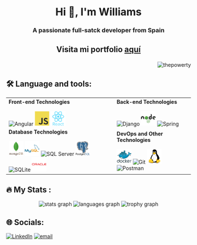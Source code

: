 <h1 align="center">Hi 👋, I'm Williams</h1>
<h3 align="center">A passionate full-satck developer from Spain</h3>

<h2 align="center">
    
Visita mi portfolio [aquí](https://thepowerty.github.io/portfolio-react/)
</h2>

<p align="right"> <img src="https://komarev.com/ghpvc/?username=thepowerty&label=Profile%20views&color=0e75b6&style=flat" alt="thepowerty" /> </p>

## 🛠 Language and tools:
<table align="center">
    <tr>
        <td>
            <strong>Front-end Technologies</strong><br><br>
            <img src="https://angular.io/assets/images/logos/angular/angular.svg" alt="Angular" width="40" height="40"/>
            <img src="https://raw.githubusercontent.com/devicons/devicon/master/icons/javascript/javascript-original.svg" alt="JavaScript" width="40" height="40"/>
            <img src="https://raw.githubusercontent.com/devicons/devicon/master/icons/react/react-original-wordmark.svg" alt="React" width="40" height="40"/>
        </td>
        <td>
            <strong>Back-end Technologies</strong><br><br>
            <img src="https://cdn.worldvectorlogo.com/logos/django.svg" alt="Django" width="40" height="40"/>
            <img src="https://raw.githubusercontent.com/devicons/devicon/master/icons/nodejs/nodejs-original-wordmark.svg" alt="Node.js" width="40" height="40"/>
            <img src="https://www.vectorlogo.zone/logos/springio/springio-icon.svg" alt="Spring" width="40" height="40"/>
        </td>
    </tr>
    <tr>
        <td>
            <strong>Database Technologies</strong><br><br>
            <img src="https://raw.githubusercontent.com/devicons/devicon/master/icons/mongodb/mongodb-original-wordmark.svg" alt="MongoDB" width="40" height="40"/>
            <img src="https://raw.githubusercontent.com/devicons/devicon/master/icons/mysql/mysql-original-wordmark.svg" alt="MySQL" width="40" height="40"/>
            <img src="https://www.svgrepo.com/show/303229/microsoft-sql-server-logo.svg" alt="SQL Server" width="40" height="40"/>
            <img src="https://raw.githubusercontent.com/devicons/devicon/master/icons/postgresql/postgresql-original-wordmark.svg" alt="PostgreSQL" width="40" height="40"/>
            <img src="https://www.vectorlogo.zone/logos/sqlite/sqlite-icon.svg" alt="SQLite" width="40" height="40"/>
            <img src="https://raw.githubusercontent.com/devicons/devicon/master/icons/oracle/oracle-original.svg" alt="Oracle" width="40" height="40"/>
        </td>
        <td>
            <strong>DevOps and Other Technologies</strong><br><br>
            <img src="https://raw.githubusercontent.com/devicons/devicon/master/icons/docker/docker-original-wordmark.svg" alt="Docker" width="40" height="40"/>
            <img src="https://www.vectorlogo.zone/logos/git-scm/git-scm-icon.svg" alt="Git" width="40" height="40"/>
            <img src="https://raw.githubusercontent.com/devicons/devicon/master/icons/linux/linux-original.svg" alt="Linux" width="40" height="40"/>
            <img src="https://www.vectorlogo.zone/logos/getpostman/getpostman-icon.svg" alt="Postman" width="40" height="40"/>
        </td>
    </tr>
</table>

## 🔥   My Stats :

<div align="center">
  <img src="https://github-readme-stats.vercel.app/api?username=thepowerty&hide_title=false&hide_rank=false&show_icons=true&include_all_commits=true&count_private=true&disable_animations=false&theme=dracula&locale=en&hide_border=false&order=1" height="150" alt="stats graph"  />
  <img src="https://github-readme-stats.vercel.app/api/top-langs?username=thepowerty&locale=en&hide_title=false&layout=compact&card_width=320&langs_count=5&theme=dracula&hide_border=false&order=2" height="150" alt="languages graph"  />
  <img src="https://github-profile-trophy.vercel.app?username=thepowerty&theme=darkhub&column=-1&row=1&margin-w=8&margin-h=8&no-bg=false&no-frame=false&order=4" height="150" alt="trophy graph"  />
</div>

## 🌐 Socials:
[![LinkedIn](https://img.shields.io/badge/LinkedIn-%230077B5.svg?logo=linkedin&logoColor=white)](https://linkedin.com/in/Williams-Infanzón-Fernández) [![email](https://img.shields.io/badge/Email-D14836?logo=gmail&logoColor=white)](mailto:w.infanzon.98@gmail.com)
